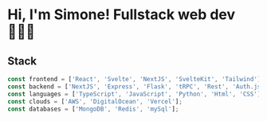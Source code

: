 
# Hi, I'm Simone! Fullstack web dev🧑🏻‍💻
## Stack
```javascript
const frontend = ['React', 'Svelte', 'NextJS', 'SvelteKit', 'Tailwind'];
const backend = ['NextJS', 'Express', 'Flask', 'tRPC', 'Rest', 'Auth.js/NextAuth'];
const languages = ['TypeScript', 'JavaScript', 'Python', 'Html', 'CSS'];
const clouds = ['AWS', 'DigitalOcean', 'Vercel'];
const databases = ['MongoDB', 'Redis', 'mySql'];
```

